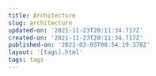 ```yaml
---
title: Architecture
slug: architecture
updated-on: '2021-11-23T20:11:34.717Z'
created-on: '2021-11-23T20:11:34.717Z'
published-on: '2022-03-03T08:54:19.378Z'
layout: '[tags].html'
tags: tags
---
```



